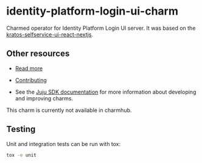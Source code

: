 # identity-platform-login-ui-charm
Charmed operator for Identity Platform Login UI server. It was based on the [kratos-selfservice-ui-react-nextjs](https://github.com/ory/kratos-selfservice-ui-react-nextjs/).

## Other resources

<!-- If your charm is documented somewhere else other than Charmhub, provide a link separately. -->

- [Read more](https://example.com)

- [Contributing](CONTRIBUTING.md) <!-- or link to other contribution documentation -->

- See the [Juju SDK documentation](https://juju.is/docs/sdk) for more information about developing and improving charms.

This charm is currently not available in charmhub.

## Testing

Unit and integration tests can be run with tox:
```bash
tox -e unit
